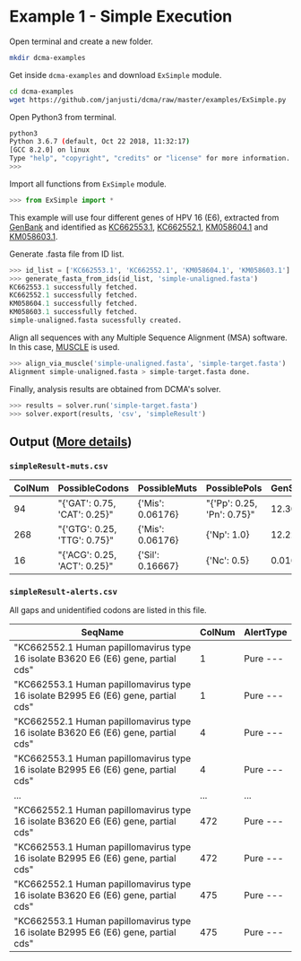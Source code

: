 # Example 1 - Simple Execution

Open terminal and create a new folder.

```bash
mkdir dcma-examples
```

Get inside `dcma-examples` and download `ExSimple` module.

```bash
cd dcma-examples
wget https://github.com/janjusti/dcma/raw/master/examples/ExSimple.py
```

Open Python3 from terminal.

```bash
python3
Python 3.6.7 (default, Oct 22 2018, 11:32:17) 
[GCC 8.2.0] on linux
Type "help", "copyright", "credits" or "license" for more information.
>>> 
```

Import all functions from `ExSimple` module.

```python
>>> from ExSimple import *
```

This example will use four different genes of HPV 16 (E6), extracted from [GenBank](https://www.ncbi.nlm.nih.gov/genbank/) and identified as [KC662553.1](https://www.ncbi.nlm.nih.gov/nuccore/KC662553.1), [KC662552.1](https://www.ncbi.nlm.nih.gov/nuccore/KC662552.1), [KM058604.1](https://www.ncbi.nlm.nih.gov/nuccore/KM058604.1) and [KM058603.1](https://www.ncbi.nlm.nih.gov/nuccore/KM058603.1).

Generate .fasta file from ID list.

```python
>>> id_list = ['KC662553.1', 'KC662552.1', 'KM058604.1', 'KM058603.1']
>>> generate_fasta_from_ids(id_list, 'simple-unaligned.fasta')
KC662553.1 successfully fetched.
KC662552.1 successfully fetched.
KM058604.1 successfully fetched.
KM058603.1 successfully fetched.
simple-unaligned.fasta sucessfully created.
```

Align all sequences with any Multiple Sequence Alignment (MSA) software. In this case, [MUSCLE](https://www.drive5.com/muscle/) is used.

```python
>>> align_via_muscle('simple-unaligned.fasta', 'simple-target.fasta')
Alignment simple-unaligned.fasta > simple-target.fasta done.
```

Finally, analysis results are obtained from DCMA's solver.

```python
>>> results = solver.run('simple-target.fasta')
>>> solver.export(results, 'csv', 'simpleResult')
```

## Output ([More details](../docs/report-exp.md))

### `simpleResult-muts.csv`

| ColNum | PossibleCodons               | PossibleMuts     | PossiblePols               | GenScore |
|--------|------------------------------|------------------|----------------------------|----------|
| 94     | "{'GAT': 0.75, 'CAT': 0.25}" | {'Mis': 0.06176} | "{'Pp': 0.25, 'Pn': 0.75}" | 12.30298 |
| 268    | "{'GTG': 0.25, 'TTG': 0.75}" | {'Mis': 0.06176} | {'Np': 1.0}                | 12.22848 |
| 16     | "{'ACG': 0.25, 'ACT': 0.25}" | {'Sil': 0.16667} | {'Nc': 0.5}                | 0.0165   |

### `simpleResult-alerts.csv`

All gaps and unidentified codons are listed in this file.

| SeqName                                                                              | ColNum | AlertType   |
|--------------------------------------------------------------------------------------|--------|-------------|
| "KC662552\.1 Human papillomavirus type 16 isolate B3620 E6 \(E6\) gene, partial cds" | 1      | Pure \-\-\- |
| "KC662553\.1 Human papillomavirus type 16 isolate B2995 E6 \(E6\) gene, partial cds" | 1      | Pure \-\-\- |
| "KC662552\.1 Human papillomavirus type 16 isolate B3620 E6 \(E6\) gene, partial cds" | 4      | Pure \-\-\- |
| "KC662553\.1 Human papillomavirus type 16 isolate B2995 E6 \(E6\) gene, partial cds" | 4      | Pure \-\-\- |
| \.\.\.                                                                               | \.\.\. | \.\.\.      |
| "KC662552\.1 Human papillomavirus type 16 isolate B3620 E6 \(E6\) gene, partial cds" | 472    | Pure \-\-\- |
| "KC662553\.1 Human papillomavirus type 16 isolate B2995 E6 \(E6\) gene, partial cds" | 472    | Pure \-\-\- |
| "KC662552\.1 Human papillomavirus type 16 isolate B3620 E6 \(E6\) gene, partial cds" | 475    | Pure \-\-\- |
| "KC662553\.1 Human papillomavirus type 16 isolate B2995 E6 \(E6\) gene, partial cds" | 475    | Pure \-\-\- |